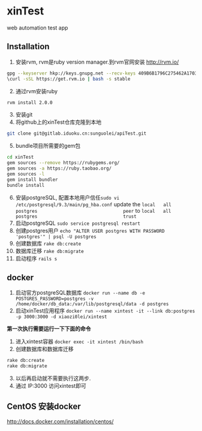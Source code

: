 # xinTest

web automation test app

## Installation

1. 安装rvm, rvm是ruby version manager.到rvm官网安装 http://rvm.io/

  ```bash
  gpg --keyserver hkp://keys.gnupg.net --recv-keys 409B6B1796C275462A1703113804BB82D39DC0E3
  \curl -sSL https://get.rvm.io | bash -s stable
  ```

2. 通过rvm安装ruby
  ```bash
  rvm install 2.0.0
  ```

3. 安装git
4. 将github上的xinTest仓库克隆到本地
  ```bash
  git clone git@gitlab.iduoku.cn:sunguolei/apiTest.git
  ```

5. bundle项目所需要的gem包
  ```bash
  cd xinTest
  gem sources --remove https://rubygems.org/
  gem sources -a https://ruby.taobao.org/
  gem sources -l
  gem install bundler
  bundle install
  ```

6. 安装postgreSQL, 配置本地用户信任`sudo vi /etc/postgresql/9.3/main/pg_hba.conf` update the `local   all             postgres                                peer` to `local   all             postgres                                trust`
7. 启动postgreSQL `sudo service postgresql restart`
8. 创建postgres用户 `echo "ALTER USER postgres WITH PASSWORD 'postgres'" | psql -U postgres`
9. 创建数据库 `rake db:create`
10. 数据库迁移 `rake db:migrate`
11. 启动程序 `rails s`

## docker

1. 启动官方postgreSQL数据库 `docker run --name db -e POSTGRES_PASSWORD=postgres -v /home/docker/db_data:/var/lib/postgresql/data -d postgres`
2. 启动xinTest应用程序 `docker run --name xintest -it --link db:postgres -p 3000:3000 -d xiaozi0lei/xintest`

**第一次执行需要运行一下下面的命令**

1. 进入xintest容器 `docker exec -it xintest /bin/bash`
2. 创建数据库和数据库迁移
  ```bash
  rake db:create
  rake db:migrate
  ```

3. 以后再启动就不需要执行这两步.
4. 通过 IP:3000 访问xintest即可

## CentOS 安装docker
http://docs.docker.com/installation/centos/

